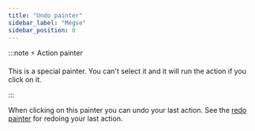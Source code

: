 ```yaml
---
title: "Undo painter"
sidebar_label: "Mégse"
sidebar_position: 0
---
```


:::note ⚡ Action painter

This is a special painter. You can't select it and it will run the action if you click on it.

:::

When clicking on this painter you can undo your last action. See the [redo painter](redo) for redoing your last action.
